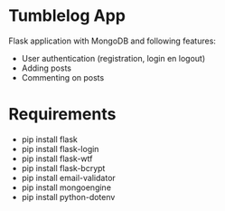 # Tumblelog App

Flask application with MongoDB and following features:
- User authentication (registration, login en logout)
- Adding posts
- Commenting on posts

# Requirements

- pip install flask 
- pip install flask-login
- pip install flask-wtf
- pip install flask-bcrypt
- pip install email-validator
- pip install mongoengine
- pip install python-dotenv
